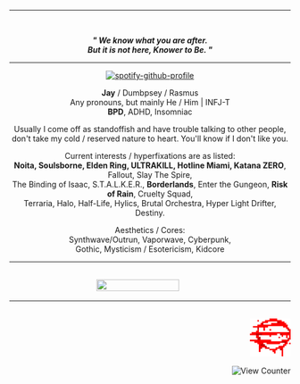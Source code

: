 <div align="center">
 <hr>
 <br>

 ***" We know what you are after.\
 But it is not here, Knower to Be. "***
 <hr>

 [![spotify-github-profile](https://spotify-github-profile.kittinanx.com/api/view?uid=corruptedcatz&cover_image=true&theme=novatorem&show_offline=true&background_color=121212&interchange=false&bar_color=53b14f&bar_color_cover=false)](https://spotify-github-profile.kittinanx.com/api/view?uid=corruptedcatz&redirect=true)

 **Jay** / Dumbpsey / Rasmus\
 Any pronouns, but mainly He / Him | INFJ-T\
 **BPD**, ADHD, Insomniac

 Usually I come off as standoffish and have trouble talking to other people,\
 don't take my cold / reserved nature to heart. You'll know if I don't like you.

 Current interests / hyperfixations are as listed:\
 **Noita, Soulsborne, Elden Ring, ULTRAKILL, Hotline Miami, Katana ZERO**, Fallout, Slay The Spire,\
 The Binding of Isaac, S.T.A.L.K.E.R., **Borderlands**, Enter the Gungeon, **Risk of Rain**, Cruelty Squad,\
 Terraria, Halo, Half-Life, Hylics, Brutal Orchestra, Hyper Light Drifter, Destiny.

 Aesthetics / Cores:\
 Synthwave/Outrun, Vaporwave, Cyberpunk,\
 Gothic, Mysticism / Esotericism, Kidcore
<hr>
 <img src="https://external-media.spacehey.net/media/sRwjDDkZytEdL0cBD19Eeb3abh0hlmu_90iHFm2c9SDo=/https://64.media.tumblr.com/77052b8197741f501314e1da6150677f/6fcce2155c10c2ea-e4/s250x400/952bbfb3fdc7ab1a709e4e12feaf5e04d892dd93.gifv" width="150px" style="font-size: 12.8px;" alt="" loading="lazy">
  <img src="https://external-media.spacehey.net/media/sNS4y54sfdOpRqt7jwlufI-dtFd0aDHtgs34N4hIZQ1k=/https://64.media.tumblr.com/87b1e0d694a7ee1d65f09374d5b31205/04bbda4ff4e9e6cc-8b/s250x400/72dc3723247820eb2da19ec19b755f5fa5f92ca7.gifv" width="150px" style="font-size: 12.8px;" alt="" loading="lazy">
   <br>
    <img src="https://external-media.spacehey.net/media/sQsUCYGR9ksRHX-jZApPFxeUpfb0Qj4ABR6ZDrtov20w=/https://64.media.tumblr.com/21e98f014e40fe27a58a36c365baa795/207074046db1b054-fb/s250x400/6996e8b816eed0277acc73086de7c116e0f8cdab.gifv" width="148px" height="21" style="font-size: 12.8px;" alt="" loading="lazy">
     <img src="https://external-media.spacehey.net/media/sPT0RUPnmR9TYbtdO2qBcE70gPKN_frbu_jRgV7NRrZc=/https://64.media.tumblr.com/9bc6aabf37a9d9cccfe2326e9e9580c2/6fcce2155c10c2ea-10/s250x400/6d25ba8d4c726ea21298c5bb499edd122ab02255.gifv" width="150px" style="font-size: 12.8px;" alt="" loading="lazy">
      <img src="https://external-media.spacehey.net/media/sf7SCQS-3XZAZ8Qyx8C044-M6jaCXNNF2i6ZlxL5cbVk=/https://64.media.tumblr.com/1d082f346d0899848cabf68c067d6659/6fcce2155c10c2ea-36/s250x400/cac6493a57997f90f564083ff5548e48cb7bdfa9.gifv" width="150px" style="font-size: 12.8px;" alt="" loading="lazy">
       <img src="https://64.media.tumblr.com/60a11f1b1d5d6b3d37494e44cc22b89b/e636ea53333257c6-4e/s250x400/f9b3c25b0489c9819e1a60942681884e45f3a545.gifv" width="150px" style="font-size: 12.8px;" alt="" loading="lazy">
        <img src="https://external-media.spacehey.net/media/sRWSvKMcrZhhcIKieLxw-UuFRV4o_4VDwzPaTf9fMXkY=/https://64.media.tumblr.com/4da46baec3fb03ad50f7d536746ba77b/04bbda4ff4e9e6cc-27/s250x400/75f87451f88e3d4abf78511ff74d97a0def77e8d.gifv" width="150px" style="font-size: 12.8px;" alt="" loading="lazy">
         <img src="https://64.media.tumblr.com/1a690611a894a498bb4842af25a44346/6c73d46ecb5f0671-4c/s250x400/e45ce49e2172ac2d0f459051510a6143ff59aa00.gifv" width="150px" style="font-size: 12.8px;" alt="" loading="lazy">
          <img src="https://external-media.spacehey.net/media/sXr8GmAz69EDCHlCTgnilh23tApJQS0u6gQIETloEBto=/https://64.media.tumblr.com/c59f84f6430a80b531e5ab845fa94274/b4c14e8dd7612fb6-8d/s250x400/c0b4615054306a36e788a9a15d4c13a335bd255c.gifv" width="150px" style="font-size: 12.8px;" alt="" loading="lazy">
           <img src="https://64.media.tumblr.com/dee1df97adc5e9537c0e657fc518ddd9/9495c4b670026422-d8/s250x400/bb361b7ca15544c7f69ade8fa9132eab5ee7419a.gifv" width="150px" style="font-size: 12.8px;" alt="" loading="lazy">
            <img src="https://external-media.spacehey.net/media/stR8L2gBJJD8qStcZVCw3xiM0XzRhdNWBWI7XYfPbjTE=/https://64.media.tumblr.com/88d386d61feb38f1f15526d20d2fb03e/3930ec4ec0151016-15/s250x400/9dd985f2a73e34b11b5549cb23946deb2bd44e7c.gifv" width="150px" style="font-size: 12.8px;" alt="" loading="lazy">
             <img src="https://64.media.tumblr.com/7e18d7442580dc9085007bc438dfece8/3083167882fc6e1b-e1/s250x400/a678afca6f70be6a3252679bb68d513ee7e28231.gifv" width="150px" style="font-size: 12.8px;" alt="" loading="lazy">
              <img src="https://64.media.tumblr.com/ef76e932d2e9c33c239d3968e5b5bb72/3083167882fc6e1b-4e/s250x400/f224a2709143e4393a2697ce5ee5758b05346596.gifv" width="150px" style="font-size: 12.8px;" alt="" loading="lazy">
               <img src="https://external-media.spacehey.net/media/snITpJJkoD74NZmnB1Js4sHaOViqiiPYyvfcjCY4mFcE=/https://64.media.tumblr.com/a60d8bddffcfaf81ac6e3e3f662820d3/02bff64b52803f24-68/s400x600/6efec1eaea10a75836bea7227a71bd415987db24.gifv" width="150px" style="font-size: 12.8px;" alt="" loading="lazy">
<hr>
<br>
<div align="right">
 <img src="50_blessings.png" alt="50_blessings" width="73"/>

 ![View Counter](https://komarev.com/ghpvc/?username=dumbpsey&color=a20e0e)
</div>

<!-- Why? Why did you look here?
What answers are you trying to find in here? -->